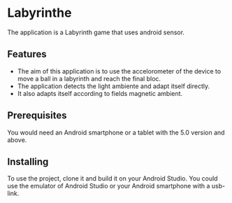 # Labyrinthe

The application is a Labyrinth game that uses android sensor.

## Features

- The aim of this application is to use the accelorometer of the device to move a ball in a labyrinth and reach the final bloc.
- The application detects the light ambiente and adapt itself directly.
- It also adapts itself according to fields magnetic ambient.

## Prerequisites

You would need an Android smartphone or a tablet with the 5.0 version and above.

## Installing

To use the project, clone it and build it on your Android Studio. You could use the emulator of Android Studio or your Android
smartphone with a usb-link.
